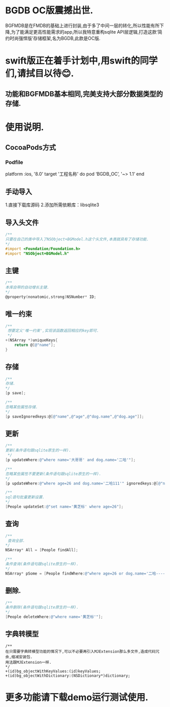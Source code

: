 # BGDB OC版震撼出世.
BGFMDB是在FMDB的基础上进行封装,由于多了中间一层的转化,所以性能有所下降,为了能满足更高性能需求的app,所以我特意重构sqlite API层逻辑,打造这款‘简约时尚强悍版’存储框架,名为BGDB,此款是OC版.
# swift版正在着手计划中,用swift的同学们,请拭目以待😊.
## 功能和BGFMDB基本相同,完美支持大部分数据类型的存储.
# 使用说明.
## CocoaPods方式
### Podfile
platform :ios, '8.0'
target '工程名称' do
pod ‘BGDB_OC’, '~> 1.1’
end
## 手动导入
1.直接下载库源码
2.添加所需依赖库：libsqlite3
## 导入头文件
```Objective-C
/**
只要在自己的类中导入了NSObject+BGModel.h这个头文件,本类就具有了存储功能.
*/
#import <Foundation/Foundation.h>
#import "NSObject+BGModel.h"
```
## 主键
```Objective-C
/**
本库自带的自动增长主键.
*/
@property(nonatomic,strong)NSNumber* ID;
```
## 唯一约束
```Objective-C
/**
 想要定义'唯一约束',实现该函数返回相应的key即可.
 */
+(NSArray *)uniqueKeys{
    return @[@"name"];
}
```
## 存储
```Objective-C
/**
存储.
*/
[p save];

/**
忽略某些属性存储.
*/
[p saveIgnoredkeys:@[@"name",@"age",@"dog.name",@"dog.age"]];
```
## 更新
```Objective-C
/**
更新(条件语句跟sqlite原生的一样).
 */
[p updateWhere:@"where name='大哥哥' and dog.name='二哈'"];

/**
忽略某些属性不要更新(条件语句跟sqlite原生的一样).
*/
[p updateWhere:@"where age=26 and dog.name='二哈111'" ignoredkeys:@[@"name",@"dog.name",@"dog.age"]];

/**
sql语句批量更新设置.
*/
[People updateSet:@"set name='黄芝标' where age=26"];
```
## 查询
```Objective-C
/**
 查询全部.
*/
NSArray* All = [People findAll];

/**
条件查询(条件语句跟sqlite原生的一样).
*/
NSArray* pSome = [People findWhere:@"where age=26 or dog.name='二哈-------'"];
```
## 删除.
```Objective-C
/**
条件删除(条件语句跟sqlite原生的一样).
*/
[People deleteWhere:@"where name='黄芝标'"];
```
## 字典转模型
```Ojective-C
/**
在只需要字典转模型功能的情况下,可以不必要再引入MJExtension那么多文件,造成代码冗余,缩减安装包.
用法跟MJExtension一样.
*/
+(id)bg_objectWithKeyValues:(id)keyValues;
+(id)bg_objectWithDictionary:(NSDictionary*)dictionary;
```
# 更多功能请下载demo运行测试使用.

